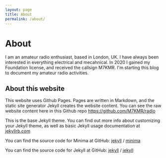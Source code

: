 ```yaml
---
layout: page
title: About
permalink: /about/
---
```


# About

I am an amateur radio enthusiast, based in London, UK. I have always been interested in everything electrical and mecahnical. In 2020 I gained my Foundation license, and received the callsign M7KMR. I'm starting this blog to document my amateur radio activities.

## About this website

This website uses Github Pages. Pages are written in Markdown, and the static site generator Jekyll creates the website content. You can see the raw website content here in this Github repo https://github.com/M7KMR/radio


This is the base Jekyll theme. You can find out more info about customizing your Jekyll theme, as well as basic Jekyll usage documentation at [jekyllrb.com](https://jekyllrb.com/)

You can find the source code for Minima at GitHub:
[jekyll][jekyll-organization] /
[minima](https://github.com/jekyll/minima)

You can find the source code for Jekyll at GitHub:
[jekyll][jekyll-organization] /
[jekyll](https://github.com/jekyll/jekyll)


[jekyll-organization]: https://github.com/jekyll
